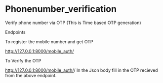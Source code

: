 # Phonenumber_verification
Verify phone number via OTP
(This is Time based OTP generation)

Endpoints

To register the mobile number and get OTP

http://127.0.0.1:8000/mobile_auth/<phone>
  
  
To Verify the OTP

http://127.0.0.1:8000/mobile_auth/<phone>/
In the Json body fill in the OTP recieved from the above endpoint.
